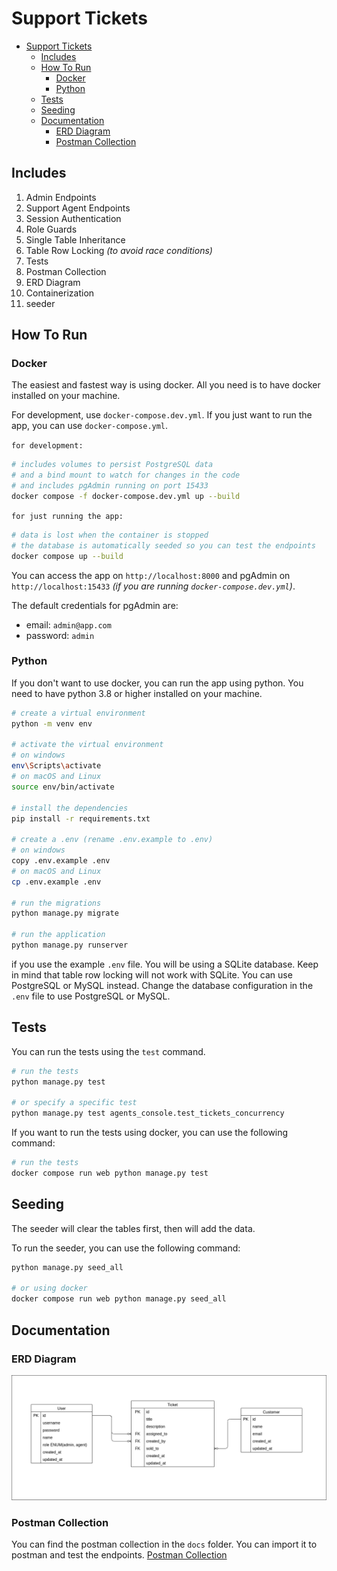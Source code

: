 # Support Tickets

- [Support Tickets](#support-tickets)
  - [Includes](#includes)
  - [How To Run](#how-to-run)
    - [Docker](#docker)
    - [Python](#python)
  - [Tests](#tests)
  - [Seeding](#seeding)
  - [Documentation](#documentation)
    - [ERD Diagram](#erd-diagram)
    - [Postman Collection](#postman-collection)

## Includes

1. Admin Endpoints
2. Support Agent Endpoints
3. Session Authentication
4. Role Guards
5. Single Table Inheritance
6. Table Row Locking *(to avoid race conditions)*
7. Tests
8. Postman Collection
9. ERD Diagram
10. Containerization
11. seeder

## How To Run

### Docker
The easiest and fastest way is using docker. All you need is to have docker installed on your machine.

For development, use `docker-compose.dev.yml`. If you just want to run the app, you can use `docker-compose.yml`.


`for development:`
```bash
# includes volumes to persist PostgreSQL data
# and a bind mount to watch for changes in the code
# and includes pgAdmin running on port 15433
docker compose -f docker-compose.dev.yml up --build
```

`for just running the app:`
```bash
# data is lost when the container is stopped
# the database is automatically seeded so you can test the endpoints
docker compose up --build
```

You can access the app on `http://localhost:8000` and pgAdmin on `http://localhost:15433` *(if you are running `docker-compose.dev.yml`)*.

The default credentials for pgAdmin are:
- email: `admin@app.com`
- password: `admin`

### Python
If you don't want to use docker, you can run the app using python. You need to have python 3.8 or higher installed on your machine.
```bash
# create a virtual environment
python -m venv env

# activate the virtual environment
# on windows
env\Scripts\activate
# on macOS and Linux
source env/bin/activate

# install the dependencies
pip install -r requirements.txt

# create a .env (rename .env.example to .env)
# on windows
copy .env.example .env
# on macOS and Linux
cp .env.example .env

# run the migrations
python manage.py migrate

# run the application
python manage.py runserver
```

if you use the example `.env` file. You will be using a SQLite database. Keep in mind that table row locking will not work with SQLite. You can use PostgreSQL or MySQL instead. Change the database configuration in the `.env` file to use PostgreSQL or MySQL.

## Tests
You can run the tests using the `test` command. 
```bash
# run the tests
python manage.py test

# or specify a specific test
python manage.py test agents_console.test_tickets_concurrency
```

If you want to run the tests using docker, you can use the following command:
```bash
# run the tests
docker compose run web python manage.py test
```

## Seeding
The seeder will clear the tables first, then will add the data.

To run the seeder, you can use the following command:
```bash
python manage.py seed_all

# or using docker
docker compose run web python manage.py seed_all
```

## Documentation
### ERD Diagram
![ERD Diagram](./docs/erd.drawio.png)

### Postman Collection
You can find the postman collection in the `docs` folder. You can import it to postman and test the endpoints. [Postman Collection](./docs/Tickets.postman_collection.json)